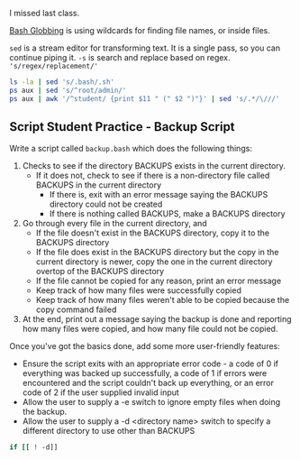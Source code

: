 I missed last class.

[Bash Globbing](https://linuxhint.com/bash_globbing_tutorial/) is using wildcards for finding file names, or inside files.

`sed` is a stream editor for transforming text. It is a single pass, so you can continue piping it.
`-s` is search and replace based on regex. `'s/regex/replacement/'`

```bash
ls -la | sed 's/.bash/.sh'
ps aux | sed 's/^root/admin/'
ps aux | awk '/^student/ {print $11 " (" $2 ")"}' | sed 's/.*/\///'
```

## Script Student Practice - Backup Script

Write a script called `backup.bash` which does the following things:

1. Checks to see if the directory BACKUPS exists in the current directory.
    - If it does not, check to see if there is a non-directory file called BACKUPS in the current directory
        - If there is, exit with an error message saying the BACKUPS directory could not be created
        - If there is nothing called BACKUPS, make a BACKUPS directory
2. Go through every file in the current directory, and
    - If the file doesn't exist in the BACKUPS directory, copy it to the BACKUPS directory
    - If the file does exist in the BACKUPS directory but the copy in the current directory is newer, copy the one in the current directory overtop of the BACKUPS directory
    - If the file cannot be copied for any reason, print an error message
    - Keep track of how many files were successfully copied
    - Keep track of how many files weren't able to be copied because the copy command failed
3. At the end, print out a message saying the backup is done and reporting how many files were copied, and how many file could not be copied.

Once you've got the basics done, add some more user-friendly features:

- Ensure the script exits with an appropriate error code - a code of 0 if everything was backed up successfully, a code of 1 if errors were encountered and the script couldn't back up everything, or an error code of 2 if the user supplied invalid input
- Allow the user to supply a -e switch to ignore empty files when doing the backup.
- Allow the user to supply a -d \<directory name> switch to specify a different directory to use other than BACKUPS

```bash
if [[ ! -d]]
```